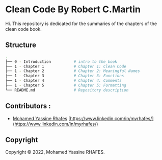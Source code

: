 # Clean Code By Robert C.Martin
Hi. This repository is dedicated for the summaries of the chapters of the clean code book.

## Structure 

```bash
.
├── 0 - Introduction          # intro to the book
├── 1 - Chapter 1             # Chapter 1: Clean Code
├── 1 - Chapter 2             # Chapter 2: Meaningful Names
├── 1 - Chapter 3             # Chapter 3: Functions
├── 1 - Chapter 4             # Chapter 4: Comments
├── 1 - Chapter 5             # Chapter 5: Formatting
└── README.md                 # Repository description
```

## Contributors :

-  [Mohamed Yassine Rhafes](https://www.linkedin.com/in/myrhafes/) [https://www.linkedin.com/in/myrhafes/](https://www.linkedin.com/in/myrhafes/)

## Copyright

Copyright © 2022, Mohamed Yassine RHAFES.
